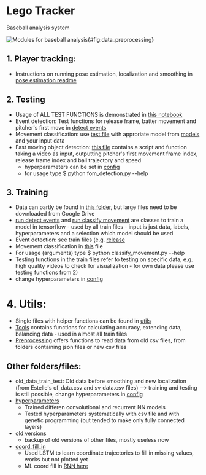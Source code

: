 # Lego Tracker

Baseball analysis system

![Modules for baseball analysis](assets/data_preprocessing.png){#fig:data_preprocessing}

## 1. Player tracking:
* Instructions on running pose estimation, localization and smoothing in [pose estimation readme](Pose_Estimation/README.md)

## 2. Testing
* Usage of ALL TEST FUNCTIONS is demonstrated in [this notebook](demo.ipynb)
* Event detection: Test functions for release frame, batter movement and pitcher's first move in [detect events](detect_events.py)
* Movement classification: use [test file](test.py) with approriate model from [models](saved_models) and your input data
* Fast moving object detection: [this file](fom_detection.py) contains a script and function taking a video as input, outputting pitcher's first movement frame index, release frame index and ball trajectory and speed
  * hyperparameters can be set in [config](config.py)
  * for usage type $ python fom_detection.py --help

## 3. Training
* Data can partly be found in [this folder](train_data), but large files need to be downloaded from Google Drive
* [run detect events](run_events.py) and [run classify movement](run_thread.py) are classes to train a model in tensorflow - used by all train files - input is just data, labels, hyperparameters and a selection which model should be used
* Event detection: see train files (e.g. [release](release_frame_train.py)
* Movement classification in [this](classify_movement.py) file
* For usage (arguments) type $ python classify_movement.py --help
* Testing functions in the train files refer to testing on specific data, e.g. high quality videos to check for visualization - for own data please use testing functions from 2)
* change hyperparameters in [config](config.py)

# 4. Utils:
* Single files with helper functions can be found in [utils](utils)
* [Tools](tools.py) contains functions for calculating accuracy, extending data, balancing data - used in almost all train files
* [Preprocessing](data_preprocess.py) offers functions to read data from old csv files, from folders containing json files or new csv files

## Other folders/files:
* old_data_train_test: Old data before smoothing and new localization (from Estelle's cf_data.csv and sv_data.csv files) --> training and testing is still possible, change hyperparameters in [config](config.py)
* [hyperparameters](hyperparameter_finding)
  * Trained differen convolutional and recurrent NN models
  * Tested hyperparameters systematically with csv file and with genetic programming (but tended to make only fully connected layers)
* [old versions](old_versions)
  * backup of old versions of other files, mostly useless now
* [coord_fill_in](coord_fill_in_train.py)
  * Used LSTM to learn coordinate trajectories to fill in missing values, works but not plotted yet
  * ML coord fill in [RNN here](data_preprocessing/coord_fill_in.py)
